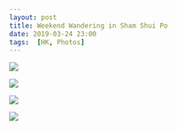 ```yaml
---
layout: post
title: Weekend Wandering in Sham Shui Po
date: 2019-03-24 23:00
tags:  [HK, Photos]
---
```


![](https://66.media.tumblr.com/d82e9a0ad73b1b75eb25dd01baee6d5b/tumblr_pp8i24YAFq1rzdz7so5_1280.jpg)

![](https://66.media.tumblr.com/fab980c363356ac1312b25bf245d3832/tumblr_pp8i24YAFq1rzdz7so1_1280.jpg)

![](https://66.media.tumblr.com/6d336af31b95c861d02d094908b8a9e5/tumblr_pp8i24YAFq1rzdz7so3_1280.jpg)

![](https://66.media.tumblr.com/d3aefcb99a293329723c44aab639a412/tumblr_pp8i24YAFq1rzdz7so4_1280.jpg)